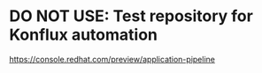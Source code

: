 # DO NOT USE: Test repository for Konflux automation

https://console.redhat.com/preview/application-pipeline
